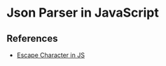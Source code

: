 # Json Parser in JavaScript

## References

- [Escape Character in JS](https://developer.mozilla.org/zh-TW/docs/Web/JavaScript/Reference/Global_Objects/String)
